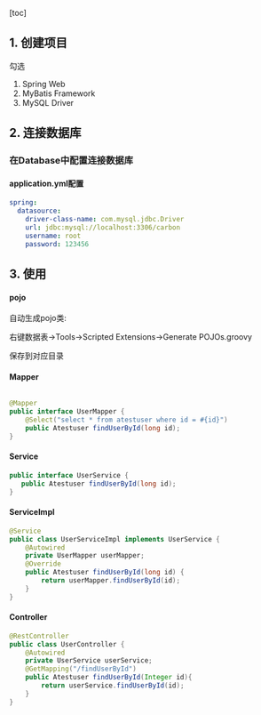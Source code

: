 [toc]

## 1. 创建项目

勾选

1.   Spring Web
2.   MyBatis Framework
3.   MySQL Driver

## 2. 连接数据库

### 在Database中配置连接数据库

#### application.yml配置

~~~ yaml
spring:
  datasource:
    driver-class-name: com.mysql.jdbc.Driver
    url: jdbc:mysql://localhost:3306/carbon
    username: root
    password: 123456
~~~

## 3. 使用

#### pojo

自动生成pojo类: 

右键数据表->Tools->Scripted Extensions->Generate POJOs.groovy

保存到对应目录

#### Mapper

~~~ java

@Mapper
public interface UserMapper {
    @Select("select * from atestuser where id = #{id}")
    public Atestuser findUserById(long id);
}
~~~

#### Service

~~~ java
public interface UserService {
   public Atestuser findUserById(long id);
}
~~~

#### ServiceImpl

~~~ java
@Service
public class UserServiceImpl implements UserService {
    @Autowired
    private UserMapper userMapper;
    @Override
    public Atestuser findUserById(long id) {
        return userMapper.findUserById(id);
    }
}
~~~

#### Controller

~~~ java
@RestController
public class UserController {
    @Autowired
    private UserService userService;
    @GetMapping("/findUserById")
    public Atestuser findUserById(Integer id){
        return userService.findUserById(id);
    }
}
~~~

